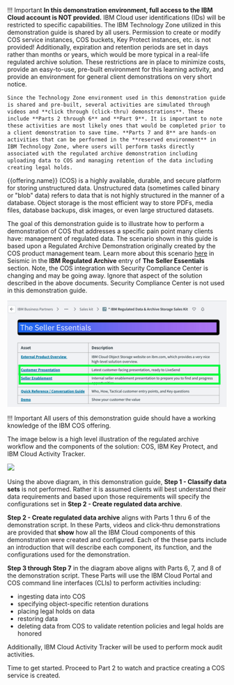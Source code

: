 !!! Important
    **In this demonstration environment, full access to the IBM Cloud account is NOT provided.** IBM Cloud user identifications (IDs) will be restricted to specific capabilities. The IBM Technology Zone utilized in this demonstration guide is shared by all users. Permission to create or modify COS service instances, COS buckets, Key Protect instances, etc. is not provided! Additionally, expiration and retention periods are set in days rather than months or years, which would be more typical in a real-life regulated archive solution. These restrictions are in place to minimize costs, provide an easy-to-use, pre-built environment for this learning activity, and provide an environment for general client demonstrations on very short notice.

    Since the Technology Zone environment used in this demonstration guide is shared and pre-built, several activities are simulated through videos and **click through (click-thru) demonstrations**. These include **Parts 2 through 6** and **Part 9**. It is important to note these activities are most likely ones that would be completed prior to a client demonstration to save time. **Parts 7 and 8** are hands-on activities that can be performed in the **reserved environment** in IBM Technology Zone, where users will perform tasks directly associated with the regulated archive demonstration including uploading data to COS and managing retention of the data including creating legal holds.

{{offering.name}} (COS) is a highly available, durable, and secure platform for storing unstructured data. Unstructured data (sometimes called binary or "blob" data) refers to data that is not highly structured in the manner of a database. Object storage is the most efficient way to store PDFs, media files, database backups, disk images, or even large structured datasets.

The goal of this demonstration guide is to illustrate how to perform a demonstration of COS that addresses a specific pain point many clients have: management of regulated data. The scenario shown in this guide is based upon a Regulated Archive Demonstration originally created by the COS product management team. Learn more about this scenario <a href="https://ibm.seismic.com/Link/Content/DCmCR93gCdf2GGmPfd8RJ4pCp6b3" target="_blank">here</a> in Seismic in the **IBM Regulated Archive** entry of **The Seller Essentials** section. Note, the COS integration with Security Compliance Center is changing and may be going away. Ignore that aspect of the solution described in the above documents. Security Compliance Center is not used in this demonstration guide.

![](_attachments/COS-rg-seismic2.png)

!!! Important
    All users of this demonstration guide should have a working knowledge of the IBM COS offering. 

The image below is a high level illustration of the regulated archive workflow and the components of the solution: COS, IBM Key Protect, and IBM Cloud Activity Tracker.

![](_attachments/COSL3-architecture.png)

Using the above diagram, in this demonstration guide, **Step 1 - Classify data sets** is not performed. Rather it is assumed clients will best understand their data requirements and based upon those requirements will specify the configurations set in **Step 2 - Create regulated data archive**.

**Step 2 - Create regulated data archive** aligns with Parts 1 thru 6 of the demonstration script. In these Parts, videos and click-thru demonstrations are provided that **show** how all the IBM Cloud components of this demonstration were created and configured. Each of the these parts include an introduction that will describe each component, its function, and the configurations used for the demonstration.

**Step 3 through Step 7** in the diagram above aligns with Parts 6, 7, and 8 of the demonstration script. These Parts will use the IBM Cloud Portal and COS command line interfaces (CLIs) to perform activities including:

- ingesting data into COS
- specifying object-specific retention durations
- placing legal holds on data
- restoring data
- deleting data from COS to validate retention policies and legal holds are honored

Additionally, IBM Cloud Activity Tracker will be used to perform mock audit activities.

Time to get started. Proceed to Part 2 to watch and practice creating a COS service is created.
